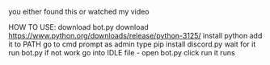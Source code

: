 you either found this or watched my video


HOW TO USE:
download bot.py
download https://www.python.org/downloads/release/python-3125/
install python
add it to PATH
go to cmd prompt as admin
type pip install discord.py
wait for it
run bot.py
if not work
go into IDLE
file - open
bot.py
click run
it runs
